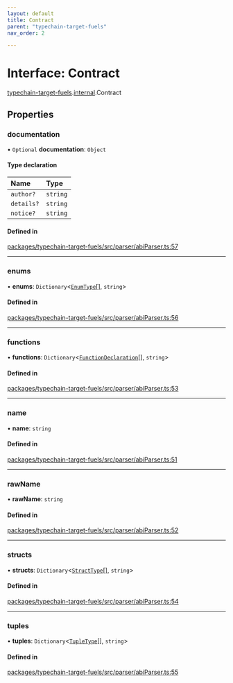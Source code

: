 ```yaml
---
layout: default
title: Contract
parent: "typechain-target-fuels"
nav_order: 2

---
```


# Interface: Contract

[typechain-target-fuels](../index.md).[internal](../namespaces/internal.md).Contract

## Properties

### documentation

• `Optional` **documentation**: `Object`

#### Type declaration

| Name | Type |
| :------ | :------ |
| `author?` | `string` |
| `details?` | `string` |
| `notice?` | `string` |

#### Defined in

[packages/typechain-target-fuels/src/parser/abiParser.ts:57](https://github.com/FuelLabs/fuels-ts/blob/master/packages/typechain-target-fuels/src/parser/abiParser.ts#L57)

___

### enums

• **enums**: `Dictionary`<[`EnumType`](../namespaces/internal.md#enumtype)[], `string`\>

#### Defined in

[packages/typechain-target-fuels/src/parser/abiParser.ts:56](https://github.com/FuelLabs/fuels-ts/blob/master/packages/typechain-target-fuels/src/parser/abiParser.ts#L56)

___

### functions

• **functions**: `Dictionary`<[`FunctionDeclaration`](internal-FunctionDeclaration.md)[], `string`\>

#### Defined in

[packages/typechain-target-fuels/src/parser/abiParser.ts:53](https://github.com/FuelLabs/fuels-ts/blob/master/packages/typechain-target-fuels/src/parser/abiParser.ts#L53)

___

### name

• **name**: `string`

#### Defined in

[packages/typechain-target-fuels/src/parser/abiParser.ts:51](https://github.com/FuelLabs/fuels-ts/blob/master/packages/typechain-target-fuels/src/parser/abiParser.ts#L51)

___

### rawName

• **rawName**: `string`

#### Defined in

[packages/typechain-target-fuels/src/parser/abiParser.ts:52](https://github.com/FuelLabs/fuels-ts/blob/master/packages/typechain-target-fuels/src/parser/abiParser.ts#L52)

___

### structs

• **structs**: `Dictionary`<[`StructType`](../namespaces/internal.md#structtype)[], `string`\>

#### Defined in

[packages/typechain-target-fuels/src/parser/abiParser.ts:54](https://github.com/FuelLabs/fuels-ts/blob/master/packages/typechain-target-fuels/src/parser/abiParser.ts#L54)

___

### tuples

• **tuples**: `Dictionary`<[`TupleType`](../namespaces/internal.md#tupletype)[], `string`\>

#### Defined in

[packages/typechain-target-fuels/src/parser/abiParser.ts:55](https://github.com/FuelLabs/fuels-ts/blob/master/packages/typechain-target-fuels/src/parser/abiParser.ts#L55)
